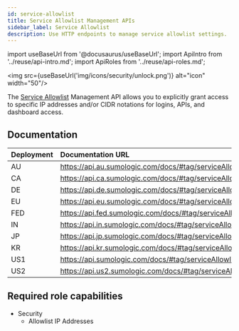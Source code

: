 ```yaml
---
id: service-allowlist
title: Service Allowlist Management APIs
sidebar_label: Service Allowlist
description: Use HTTP endpoints to manage service allowlist settings.
---
```


import useBaseUrl from '@docusaurus/useBaseUrl';
import ApiIntro from '../reuse/api-intro.md';
import ApiRoles from '../reuse/api-roles.md';

<img src={useBaseUrl('img/icons/security/unlock.png')} alt="icon" width="50"/>

The [Service Allowlist](/docs/manage/security/create-allowlist-ip-cidr-addresses) Management API allows you to explicitly grant access to specific IP addresses and/or CIDR notations for logins, APIs, and dashboard access.

## Documentation

<ApiIntro/>

| Deployment | Documentation URL                                                  |
|:------------|:--------------------------------------------------------------------|
| AU         | https://api.au.sumologic.com/docs/#tag/serviceAllowlistManagement  |
| CA         | https://api.ca.sumologic.com/docs/#tag/serviceAllowlistManagement  |
| DE         | https://api.de.sumologic.com/docs/#tag/serviceAllowlistManagement  |
| EU         | https://api.eu.sumologic.com/docs/#tag/serviceAllowlistManagement  |
| FED        | https://api.fed.sumologic.com/docs/#tag/serviceAllowlistManagement |
| IN         | https://api.in.sumologic.com/docs/#tag/serviceAllowlistManagement  |
| JP         | https://api.jp.sumologic.com/docs/#tag/serviceAllowlistManagement  |
| KR         | https://api.kr.sumologic.com/docs/#tag/serviceAllowlistManagement  |
| US1        | https://api.sumologic.com/docs/#tag/serviceAllowlistManagement     |
| US2        | https://api.us2.sumologic.com/docs/#tag/serviceAllowlistManagement |

## Required role capabilities

<ApiRoles/>

* Security
    * Allowlist IP Addresses

